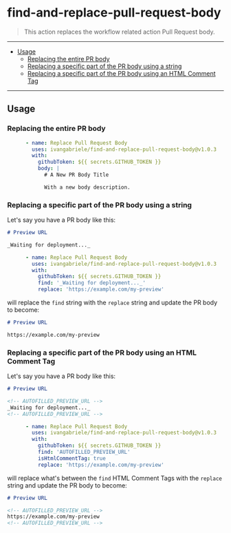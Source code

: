 # find-and-replace-pull-request-body

> This action replaces the workflow related action Pull Request body.

---

- [Usage](#usage)
  - [Replacing the entire PR body](#replacing-the-entire-pr-body)
  - [Replacing a specific part of the PR body using a string](#replacing-a-specific-part-of-the-pr-body-using-a-string)
  - [Replacing a specific part of the PR body using an HTML Comment Tag](#replacing-a-specific-part-of-the-pr-body-using-an-html-comment-tag)

---

## Usage

### Replacing the entire PR body

```yml
      - name: Replace Pull Request Body
        uses: ivangabriele/find-and-replace-pull-request-body@v1.0.3
        with:
          githubToken: ${{ secrets.GITHUB_TOKEN }}
          body: |
            # A New PR Body Title

            With a new body description.
```

### Replacing a specific part of the PR body using a string

Let's say you have a PR body like this:

```md
# Preview URL

_Waiting for deployment..._
```

```yml
      - name: Replace Pull Request Body
        uses: ivangabriele/find-and-replace-pull-request-body@v1.0.3
        with:
          githubToken: ${{ secrets.GITHUB_TOKEN }}
          find: '_Waiting for deployment..._'
          replace: 'https://example.com/my-preview'
```

will replace the `find` string with the `replace` string and update the PR body to become:

```md
# Preview URL

https://example.com/my-preview
```

### Replacing a specific part of the PR body using an HTML Comment Tag

Let's say you have a PR body like this:

```md
# Preview URL

<!-- AUTOFILLED_PREVIEW_URL -->
_Waiting for deployment..._
<!-- AUTOFILLED_PREVIEW_URL -->
```

```yml
      - name: Replace Pull Request Body
        uses: ivangabriele/find-and-replace-pull-request-body@v1.0.3
        with:
          githubToken: ${{ secrets.GITHUB_TOKEN }}
          find: 'AUTOFILLED_PREVIEW_URL'
          isHtmlCommentTag: true
          replace: 'https://example.com/my-preview'
```

will replace what's between the `find` HTML Comment Tags with the `replace` string and update the PR body to become:

```md
# Preview URL

<!-- AUTOFILLED_PREVIEW_URL -->
https://example.com/my-preview
<!-- AUTOFILLED_PREVIEW_URL -->
```
